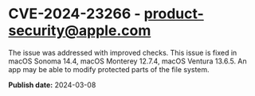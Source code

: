 # CVE-2024-23266 - product-security@apple.com

The issue was addressed with improved checks. This issue is fixed in macOS Sonoma 14.4, macOS Monterey 12.7.4, macOS Ventura 13.6.5. An app may be able to modify protected parts of the file system.

**Publish date:** 2024-03-08
